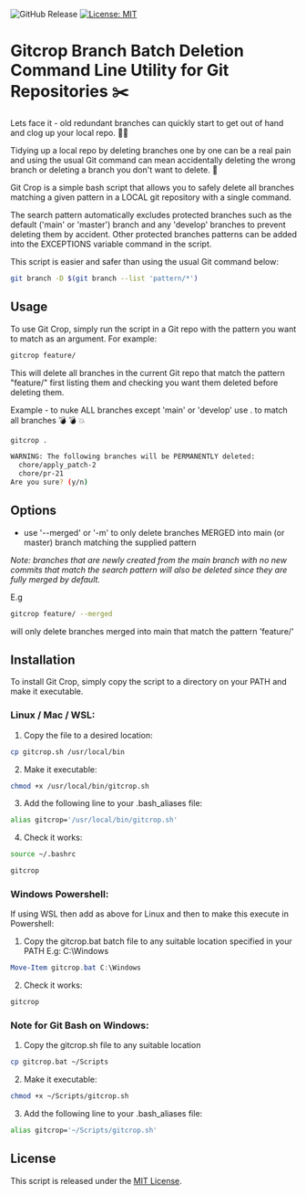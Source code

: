 ![GitHub Release](https://img.shields.io/github/v/release/piyook/gitcrop)
[![License: MIT](https://img.shields.io/badge/License-MIT-yellow.svg)](https://opensource.org/licenses/MIT)

# Gitcrop Branch Batch Deletion Command Line Utility for Git Repositories :scissors:

Lets face it - old redundant branches can quickly start to get out of hand and clog up your local repo. :face_with_spiral_eyes:

Tidying up a local repo by deleting branches one by one can be a real pain and using the usual Git command can mean accidentally deleting the wrong branch or deleting a branch you don't want to delete. :cursing_face:

Git Crop is a simple bash script that allows you to safely delete all branches matching a given pattern in a LOCAL git repository with a single command.

The search pattern automatically excludes protected branches such as the default ('main' or 'master') branch and any 'develop' branches to prevent deleting them by accident. Other protected branches patterns can be added into the EXCEPTIONS variable command in the script.

This script is easier and safer than using the usual Git command below:

```bash
git branch -D $(git branch --list 'pattern/*')
```

## Usage

To use Git Crop, simply run the script in a Git repo with the pattern you want to match as an argument. For example:

```bash
gitcrop feature/
```

This will delete all branches in the current Git repo that match the pattern "feature/" first listing them and checking you want them deleted before deleting them.

Example - to nuke ALL branches except 'main' or 'develop' use . to match all branches :bomb: :bomb: :boom:

```bash
gitcrop .

WARNING: The following branches will be PERMANENTLY deleted:
  chore/apply_patch-2
  chore/pr-21
Are you sure? (y/n)
```

## Options

- use '--merged' or '-m' to only delete branches MERGED into main (or master) branch matching the supplied pattern

<i>Note: branches that are newly created from the main branch with no new commits that match the search pattern will also be deleted since they are fully merged by default.</i>

E.g

```bash
gitcrop feature/ --merged
```

will only delete branches merged into main that match the pattern 'feature/'

## Installation

To install Git Crop, simply copy the script to a directory on your PATH and make it executable.

### Linux / Mac / WSL:

1. Copy the file to a desired location:

```bash
cp gitcrop.sh /usr/local/bin
```

2. Make it executable:

```bash
chmod +x /usr/local/bin/gitcrop.sh
```

3. Add the following line to your .bash_aliases file:

```bash
alias gitcrop='/usr/local/bin/gitcrop.sh'
```

4. Check it works:

```bash
source ~/.bashrc

gitcrop
```

### Windows Powershell:

If using WSL then add as above for Linux and then to make this execute in Powershell:

1. Copy the gitcrop.bat batch file to any suitable location specified in your PATH E.g: C:\Windows

```PowerShell
Move-Item gitcrop.bat C:\Windows
```

2. Check it works:

```PowerShell
gitcrop
```

### Note for Git Bash on Windows:

1. Copy the gitcrop.sh file to any suitable location

```bash
cp gitcrop.bat ~/Scripts
```

2. Make it executable:

```bash
chmod +x ~/Scripts/gitcrop.sh
```

3. Add the following line to your .bash_aliases file:

```bash
alias gitcrop='~/Scripts/gitcrop.sh'
```

## License

This script is released under the [MIT License](https://opensource.org/licenses/MIT).
